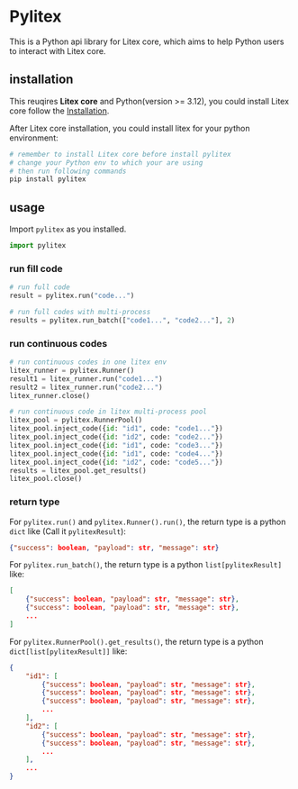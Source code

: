 # Pylitex

This is a Python api library for Litex core, which aims to help Python users to interact with Litex core.

## installation

This reuqires **Litex core** and Python(version >= 3.12), you could install Litex core follow the [Installation](https://litexlang.org/doc/Installation).

After Litex core installation, you could install litex for your python environment:

```bash
# remember to install Litex core before install pylitex
# change your Python env to which your are using
# then run following commands
pip install pylitex
```

## usage

Import `pylitex` as you installed.

```python
import pylitex
```

### run fill code

```python
# run full code
result = pylitex.run("code...")

# run full codes with multi-process
results = pylitex.run_batch(["code1...", "code2..."], 2)
```

### run continuous codes

```python
# run continuous codes in one litex env
litex_runner = pylitex.Runner()
result1 = litex_runner.run("code1...")
result2 = litex_runner.run("code2...")
litex_runner.close()

# run continuous code in litex multi-process pool
litex_pool = pylitex.RunnerPool()
litex_pool.inject_code({id: "id1", code: "code1..."})
litex_pool.inject_code({id: "id2", code: "code2..."})
litex_pool.inject_code({id: "id1", code: "code3..."})
litex_pool.inject_code({id: "id1", code: "code4..."})
litex_pool.inject_code({id: "id2", code: "code5..."})
results = litex_pool.get_results()
litex_pool.close()
```

### return type

For `pylitex.run()` and `pylitex.Runner().run()`, the return type is a python `dict` like (Call it `pylitexResult`):

```json
{"success": boolean, "payload": str, "message": str}
```

For `pylitex.run_batch()`, the return type is a python `list[pylitexResult]` like:

```json
[
    {"success": boolean, "payload": str, "message": str},
    {"success": boolean, "payload": str, "message": str},
    ...
]
```

For `pylitex.RunnerPool().get_results()`, the return type is a python `dict[list[pylitexResult]]` like:

```json
{
    "id1": [
        {"success": boolean, "payload": str, "message": str},
        {"success": boolean, "payload": str, "message": str},
        {"success": boolean, "payload": str, "message": str},
        ...
    ],
    "id2": [
        {"success": boolean, "payload": str, "message": str},
        {"success": boolean, "payload": str, "message": str},
        ...
    ],
    ...
}
```
